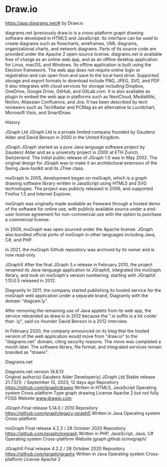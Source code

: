 # Draw.io
https://app.diagrams.net/# by Draw.io


diagrams.net (previously draw.io is a cross-platform graph drawing software developed in HTML5 and JavaScript. Its interface can be used to create diagrams such as flowcharts, wireframes, UML diagrams, organizational charts, and network diagrams. Parts of its source code are provided under the Apache 2 open-source license.
diagrams.net is available free of charge as an online web app, and as an offline desktop application for Linux, macOS, and Windows. Its offline application is built using the Electron framework. The web app does not require online login or registration and can open from and save to the local hard drive. Supported storage and export formats to download include PNG, JPEG, SVG, and PDF.
It also integrates with cloud services for storage including Dropbox, OneDrive, Google Drive, GitHub, and GitLab.com.
It is also available as plugin to embed the web app in platforms such as NextCloud, MediaWiki, Notion, Atlassian Confluence, and Jira.
It has been described by tech reviewers such as TechRadar and PCMag as an alternative to Lucidchart, Microsoft Visio, and SmartDraw.

History

JGraph Ltd
JGraph Ltd is a private limited company founded by Gaudenz Alder and David Benson in 2000 in the United Kingdom.

JGraph
JGraph started as a pure Java language software project by Gaudenz Alder and as a university project in 2000 at ETH Zurich, Switzerland. The initial public release of JGraph 1.0 was in May 2002. The original design for JGraph was to make it an architectural extension of the Swing Java-toolkit and its JTree class.

mxGraph
In 2005, development began on mxGraph, which is a graph drawing software library written in JavaScript using HTML5 and SVG technologies. The project was publicly released in 2006, and supported Firefox 1.5 and Internet Explorer.

mxGraph was originally made available as freeware through a hosted demo of the software for online use, with publicly available source under a end-user license agreement for non-commercial use with the option to purchase a commercial license.

In 2009, mxGraph was open sourced under the Apache license. JGraph also bundled official ports of mxGraph in other languages including Java, C#, and PHP.

In 2021, the mxGraph Github repository was archived by its owner and is now read-only.

JGraphX
After the final JGraph 5.x release in February 2010, the project renamed its Java-language application to JGraphX, integrated the mxGraph library, and took on mxGraph's version numbering, starting with JGraphX 1.10.0.5 released in 2012.

Diagramly
In 2011, the company started publishing its hosted service for the mxGraph web application under a separate brand, Diagramly with the domain "diagram.ly".

After removing the remaining use of Java applets from its web app, the service rebranded as draw.io in 2012 because the ".io suffix is a lot cooler than .ly", said co-founder David Benson in a 2012 interview.

In February 2020, the company announced on its blog that the hosted version of the web application would move from "draw.io" to the "diagrams.net" domain, citing security reasons. The move was completed a month later. The software library, file format, and integrated services remain branded as "drawio".

Diagrams.net
	

Diagrams.net version 14.6.13	
Original author(s)	Gaudenz Alder
Developer(s)	JGraph Ltd
Stable release	21.7.5[1]  / September 13, 2023; 12 days ago
Repository	https://github.com/jgraph/drawio
Written in	HTML5, JavaScript
Operating system	Cross-platform
Type	graph drawing
License	Apache 2 but not fully FOSS
Website	www.drawio.com

JGraph
Final release	5.14.0 / 2010
Repository	https://github.com/jgraph/legacy-jgraph5
Written in	Java
Operating system	Cross-platform

mxGraph
Final release	4.2.2 / 28 October 2020
Repository	https://github.com/jgraph/mxgraph
Written in	PHP, JavaScript, Java, C#
Operating system	Cross-platform
Website	jgraph.github.io/mxgraph/

JGraphX
Final release	4.2.2 / 28 October 2020
Repository	https://github.com/jgraph/jgraphx
Written in	Java
Operating system	Cross-platform
License	Apache 2
